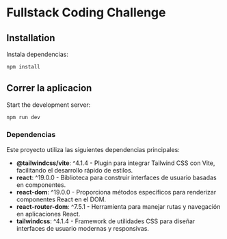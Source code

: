 # Fullstack Coding Challenge



## Installation

Instala dependencias:
```bash
npm install
```

## Correr la aplicacion

Start the development server:
```bash
npm run dev
```



### Dependencias

Este proyecto utiliza las siguientes dependencias principales:

- **@tailwindcss/vite**: ^4.1.4 - Plugin para integrar Tailwind CSS con Vite, facilitando el desarrollo rápido de estilos.
- **react**: ^19.0.0 - Biblioteca para construir interfaces de usuario basadas en componentes.
- **react-dom**: ^19.0.0 - Proporciona métodos específicos para renderizar componentes React en el DOM.
- **react-router-dom**: ^7.5.1 - Herramienta para manejar rutas y navegación en aplicaciones React.
- **tailwindcss**: ^4.1.4 - Framework de utilidades CSS para diseñar interfaces de usuario modernas y responsivas.


